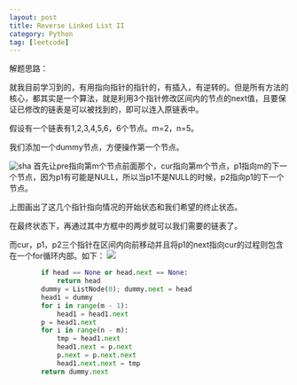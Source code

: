 ```yaml
---
layout: post
title: Reverse Linked List II 
category: Python
tag: [leetcode]
---
```

解题思路：

就我目前学习到的，有用指向指针的指针的，有插入，有逆转的。但是所有方法的核心，都其实是一个算法，就是利用3个指针修改区间内的节点的next值，且要保证已修改的链表是可以被找到的，即可以连入原链表中。

假设有一个链表有1,2,3,4,5,6，6个节点。m=2，n=5。

我们添加一个dummy节点，方便操作第一个节点。

![sha](http://images.cnitblog.com/i/546654/201404/072244468407048.jpg)
首先让pre指向第m个节点前面那个，cur指向第m个节点，p1指向m的下一个节点，因为p1有可能是NULL，所以当p1不是NULL的时候，p2指向p1的下一个节点。

上图画出了这几个指针指向情况的开始状态和我们希望的终止状态。

在最终状态下，再通过其中方框中的两步就可以我们需要的链表了。

 

而cur，p1，p2三个指针在区间内向前移动并且将p1的next指向cur的过程则包含在一个for循环内部。如下：
![](http://images.cnitblog.com/i/546654/201404/072249466684683.jpg)

```python
        if head == None or head.next == None:
            return head
        dummy = ListNode(0); dummy.next = head
        head1 = dummy
        for i in range(m - 1):
            head1 = head1.next
        p = head1.next
        for i in range(n - m):
            tmp = head1.next
            head1.next = p.next
            p.next = p.next.next
            head1.next.next = tmp
        return dummy.next
```



